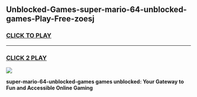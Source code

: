 
## Unblocked-Games-super-mario-64-unblocked-games-Play-Free-zoesj
<h3>
<a href="https://premium76.site?title=super-mario-64-unblocked-games&ref=09A">CLICK TO PLAY</a></h3>
<hr>

<h3>
<a href="https://premium76.site?title=super-mario-64-unblocked-games&ref=09A">CLICK 2 PLAY</a>
  
</h3>

<a href="https://premium76.site?title=super-mario-64-unblocked-games&ref=09A"><img src="https://clearcache.store/games.png"></a>


**super-mario-64-unblocked-games games unblocked: Your Gateway to Fun and Accessible Online Gaming**
